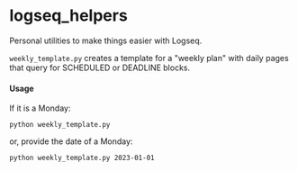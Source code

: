 # logseq_helpers

Personal utilities to make things easier with Logseq.

`weekly_template.py` creates a template for a "weekly plan" with daily pages that query for SCHEDULED or DEADLINE blocks.

#### Usage

If it is a Monday: 

```{bash}
python weekly_template.py
```

or, provide the date of a Monday:

```{bash}
python weekly_template.py 2023-01-01
```

